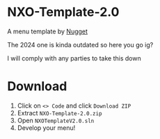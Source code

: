 # NXO-Template-2.0
A menu template by [Nugget](https://github.com/NuggetGT)

The 2024 one is kinda outdated so here you go ig?

I will comply with any parties to take this down

# Download
1. Click on `<> Code` and click `Download ZIP`
2. Extract `NXO-Template-2.0.zip`
3. Open `NXOTemplateV2.0.sln`
4. Develop your menu!
